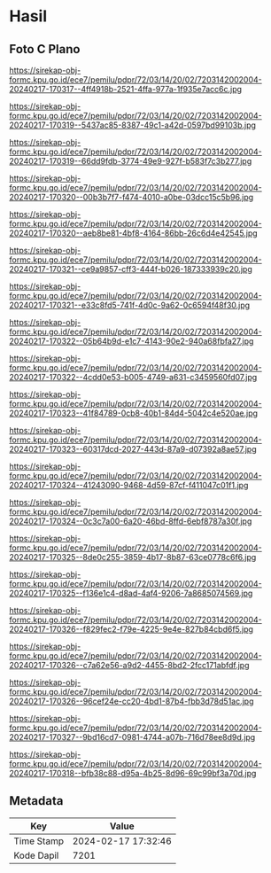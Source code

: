 # Hasil

## Foto C Plano

https://sirekap-obj-formc.kpu.go.id/ece7/pemilu/pdpr/72/03/14/20/02/7203142002004-20240217-170317--4ff4918b-2521-4ffa-977a-1f935e7acc6c.jpg

https://sirekap-obj-formc.kpu.go.id/ece7/pemilu/pdpr/72/03/14/20/02/7203142002004-20240217-170319--5437ac85-8387-49c1-a42d-0597bd99103b.jpg

https://sirekap-obj-formc.kpu.go.id/ece7/pemilu/pdpr/72/03/14/20/02/7203142002004-20240217-170319--66dd9fdb-3774-49e9-927f-b583f7c3b277.jpg

https://sirekap-obj-formc.kpu.go.id/ece7/pemilu/pdpr/72/03/14/20/02/7203142002004-20240217-170320--00b3b7f7-f474-4010-a0be-03dcc15c5b96.jpg

https://sirekap-obj-formc.kpu.go.id/ece7/pemilu/pdpr/72/03/14/20/02/7203142002004-20240217-170320--aeb8be81-4bf8-4164-86bb-26c6d4e42545.jpg

https://sirekap-obj-formc.kpu.go.id/ece7/pemilu/pdpr/72/03/14/20/02/7203142002004-20240217-170321--ce9a9857-cff3-444f-b026-187333939c20.jpg

https://sirekap-obj-formc.kpu.go.id/ece7/pemilu/pdpr/72/03/14/20/02/7203142002004-20240217-170321--e33c8fd5-741f-4d0c-9a62-0c6594f48f30.jpg

https://sirekap-obj-formc.kpu.go.id/ece7/pemilu/pdpr/72/03/14/20/02/7203142002004-20240217-170322--05b64b9d-e1c7-4143-90e2-940a68fbfa27.jpg

https://sirekap-obj-formc.kpu.go.id/ece7/pemilu/pdpr/72/03/14/20/02/7203142002004-20240217-170322--4cdd0e53-b005-4749-a631-c3459560fd07.jpg

https://sirekap-obj-formc.kpu.go.id/ece7/pemilu/pdpr/72/03/14/20/02/7203142002004-20240217-170323--41f84789-0cb8-40b1-84d4-5042c4e520ae.jpg

https://sirekap-obj-formc.kpu.go.id/ece7/pemilu/pdpr/72/03/14/20/02/7203142002004-20240217-170323--60317dcd-2027-443d-87a9-d07392a8ae57.jpg

https://sirekap-obj-formc.kpu.go.id/ece7/pemilu/pdpr/72/03/14/20/02/7203142002004-20240217-170324--41243090-9468-4d59-87cf-f411047c01f1.jpg

https://sirekap-obj-formc.kpu.go.id/ece7/pemilu/pdpr/72/03/14/20/02/7203142002004-20240217-170324--0c3c7a00-6a20-46bd-8ffd-6ebf8787a30f.jpg

https://sirekap-obj-formc.kpu.go.id/ece7/pemilu/pdpr/72/03/14/20/02/7203142002004-20240217-170325--8de0c255-3859-4b17-8b87-63ce0778c6f6.jpg

https://sirekap-obj-formc.kpu.go.id/ece7/pemilu/pdpr/72/03/14/20/02/7203142002004-20240217-170325--f136e1c4-d8ad-4af4-9206-7a8685074569.jpg

https://sirekap-obj-formc.kpu.go.id/ece7/pemilu/pdpr/72/03/14/20/02/7203142002004-20240217-170326--f829fec2-f79e-4225-9e4e-827b84cbd6f5.jpg

https://sirekap-obj-formc.kpu.go.id/ece7/pemilu/pdpr/72/03/14/20/02/7203142002004-20240217-170326--c7a62e56-a9d2-4455-8bd2-2fcc171abfdf.jpg

https://sirekap-obj-formc.kpu.go.id/ece7/pemilu/pdpr/72/03/14/20/02/7203142002004-20240217-170326--96cef24e-cc20-4bd1-87b4-fbb3d78d51ac.jpg

https://sirekap-obj-formc.kpu.go.id/ece7/pemilu/pdpr/72/03/14/20/02/7203142002004-20240217-170327--9bd16cd7-0981-4744-a07b-716d78ee8d9d.jpg

https://sirekap-obj-formc.kpu.go.id/ece7/pemilu/pdpr/72/03/14/20/02/7203142002004-20240217-170318--bfb38c88-d95a-4b25-8d96-69c99bf3a70d.jpg


## Metadata

| Key        | Value               |
| ---------- | ------------------- |
| Time Stamp | 2024-02-17 17:32:46 |
| Kode Dapil | 7201                |



